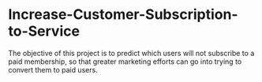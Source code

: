# Increase-Customer-Subscription-to-Service
The objective of this project is to predict which users will not subscribe to a paid membership, so that greater marketing efforts can go into trying to convert them to paid users.
